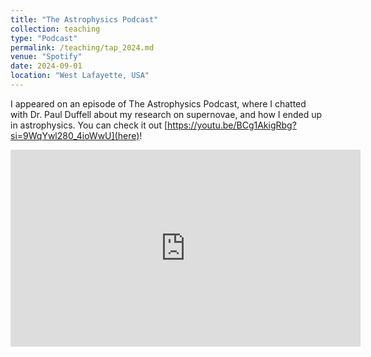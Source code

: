 ```yaml
---
title: "The Astrophysics Podcast"
collection: teaching
type: "Podcast"
permalink: /teaching/tap_2024.md
venue: "Spotify"
date: 2024-09-01
location: "West Lafayette, USA"
---
```


I appeared on an episode of The Astrophysics Podcast, where I chatted with Dr. Paul Duffell about my research on supernovae, and how I ended up in astrophysics. You can check it out [https://youtu.be/BCg1AkigRbg?si=9WqYwl280_4ioWwU](here)!


<iframe width="560" height="315" src="https://www.youtube.com/embed/BCg1AkigRbg?si=dQRzxir3zeUjYrTC" title="YouTube video player" frameborder="0" allow="accelerometer; autoplay; clipboard-write; encrypted-media; gyroscope; picture-in-picture; web-share" referrerpolicy="strict-origin-when-cross-origin" allowfullscreen></iframe>
